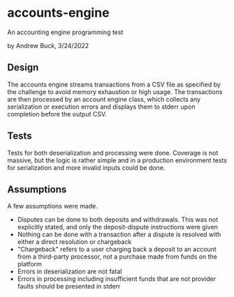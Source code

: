# accounts-engine
An accounting engine programming test

by Andrew Buck, 3/24/2022

## Design
The accounts engine streams transactions from a CSV file as specified by the challenge to avoid memory exhaustion or high usage. The transactions are then processed by an account engine class, which collects any serialization or execution errors and displays them to stderr upon completion before the output CSV.

## Tests
Tests for both deserialization and processing were done. Coverage is not massive, but the logic is rather simple and in a production environment tests for serialization and more invalid inputs could be done.

## Assumptions
A few assumptions were made. 
- Disputes can be done to both deposits and withdrawals. This was not explicitly stated, and only the deposit-dispute instructions were given
- Nothing can be done with a transaction after a dispute is resolved with either a direct resolution or chargeback
- "Chargeback" refers to a user charging back a deposit to an account from a third-party processor, not a purchase made from funds on the platform
- Errors in deserialization are not fatal
- Errors in processing including insufficient funds that are not provider faults should be presented in stderr
